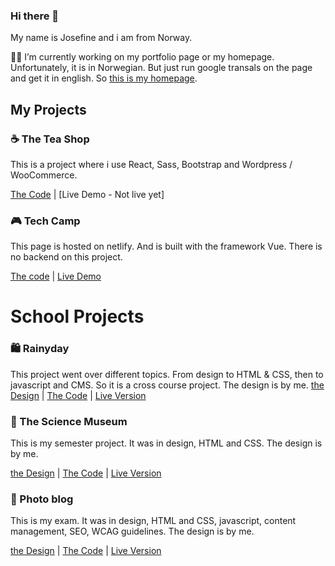 ### Hi there 👋
My name is Josefine and i am from Norway. 

👩‍💻 I’m currently working on my portfolio page or my homepage. Unfortunately, it is in Norwegian. But just run google transals on the page and get it in english. So [this is my homepage](https://josfineholth.tech/).

## My Projects
### ☕ The Tea Shop
This is a project where i use React, Sass, Bootstrap and Wordpress / WooCommerce. 

[The Code](https://github.com/JosefineFH/The-Tea-Shop) | [Live Demo - Not live yet]


### 🎮 Tech Camp
This page is hosted on netlify. And is built with the framework Vue. There is no backend on this project. 

[The code](https://github.com/JosefineFH/tech-camp)  |   [Live Demo](https://techcamp.netlify.app/)

# School Projects
### 🛍 Rainyday

This project went over different topics. From design to HTML & CSS, then to javascript and CMS. So it is a cross course project.
The design is by me.
 [the Design](https://xd.adobe.com/view/fbdfacb8-ce7e-4e3a-9e98-1982fbb11782-ae8c/) | [The Code](https://github.com/JosefineFH/ecommerce-Rainyday) | [Live Version](https://rainydaysecommerce.netlify.app/) 


### 🌌 The Science Museum

This is my semester project. It was in design, HTML and CSS. 
The design is by me.

 [the Design](https://xd.adobe.com/view/bfbb3943-dfc5-4e92-982d-c7d7bf7c12cd-eae8/) | [The Code](https://github.com/JosefineFH/semester_project_1) | [Live Version](https://community-museum.netlify.app/)


### 📸 Photo blog

This is my exam. It was in design, HTML and CSS, javascript, content management, SEO, WCAG guidelines. 
The design is by me.

 [the Design](https://xd.adobe.com/view/118aa888-5fc3-4898-8bf2-dd28cb4c058a-44d9/) | [The Code](https://github.com/JosefineFH/Josefine_Holth_Photo_Portfolio) | [Live Version](https://fotografjosefineholth.netlify.app/)

<!--
**JosefineFH/JosefineFH** is a ✨ _special_ ✨ repository because its `README.md` (this file) appears on your GitHub profile.

Here are some ideas to get you started:

- 🔭 I’m currently working on ...
- 🌱 I’m currently learning ...
- 👯 I’m looking to collaborate on ...
- 🤔 I’m looking for help with ...
- 💬 Ask me about ...
- 📫 How to reach me: ...
- 😄 Pronouns: ...
- ⚡ Fun fact: ...
-->
